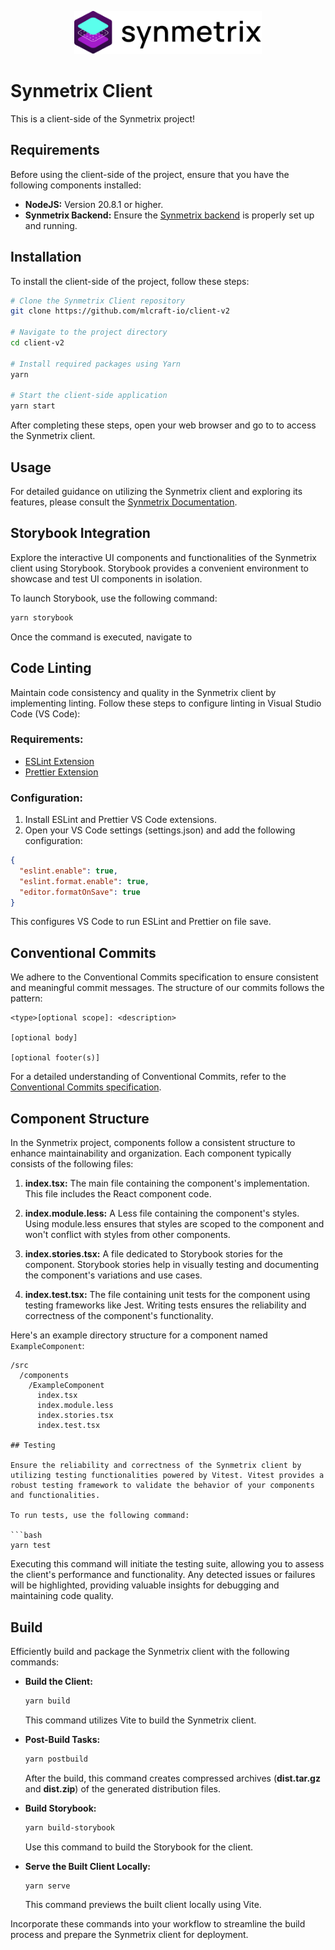 <p align="center"><a href="https://synmetrix.org"><img src="https://github.com/mlcraft-io/client-v2/blob/master/src/assets/logo_with_text.png" alt="Synmetrix" width="300px"></a></p>

# Synmetrix Client

This is a client-side of the Synmetrix project!

## Requirements

Before using the client-side of the project, ensure that you have the following components installed:

- **NodeJS:** Version 20.8.1 or higher.
- **Synmetrix Backend:** Ensure the [Synmetrix backend](https://github.com/mlcraft-io/mlcraft/) is properly set up and running.

## Installation

To install the client-side of the project, follow these steps:

```bash
# Clone the Synmetrix Client repository
git clone https://github.com/mlcraft-io/client-v2

# Navigate to the project directory
cd client-v2

# Install required packages using Yarn
yarn

# Start the client-side application
yarn start
```

After completing these steps, open your web browser and go to [](http://localhost:8000) to access the Synmetrix client.

## Usage

For detailed guidance on utilizing the Synmetrix client and exploring its features, please consult the [Synmetrix Documentation](https://docs.synmetrix.org/).

## Storybook Integration

Explore the interactive UI components and functionalities of the Synmetrix client using Storybook. Storybook provides a convenient environment to showcase and test UI components in isolation.

To launch Storybook, use the following command:

```bash
yarn storybook
```
Once the command is executed, navigate to [](http://localhost:6007)

## Code Linting

Maintain code consistency and quality in the Synmetrix client by implementing linting. Follow these steps to configure linting in Visual Studio Code (VS Code):

### Requirements:

- [ESLint Extension](https://marketplace.visualstudio.com/items?itemName=dbaeumer.vscode-eslint)
- [Prettier Extension](https://marketplace.visualstudio.com/items?itemName=esbenp.prettier-vscode)

### Configuration:

1. Install ESLint and Prettier VS Code extensions.
2. Open your VS Code settings (settings.json) and add the following configuration:
```json
{
  "eslint.enable": true,
  "eslint.format.enable": true,
  "editor.formatOnSave": true
}
```

This configures VS Code to run ESLint and Prettier on file save.

## Conventional Commits

We adhere to the Conventional Commits specification to ensure consistent and meaningful commit messages. The structure of our commits follows the pattern:

```
<type>[optional scope]: <description>

[optional body]

[optional footer(s)]
```

For a detailed understanding of Conventional Commits, refer to the [Conventional Commits specification](https://www.conventionalcommits.org/en/v1.0.0/).

## Component Structure

In the Synmetrix project, components follow a consistent structure to enhance maintainability and organization. Each component typically consists of the following files:

1. **index.tsx:**
   The main file containing the component's implementation. This file includes the React component code.

2. **index.module.less:**
   A Less file containing the component's styles. Using module.less ensures that styles are scoped to the component and won't conflict with styles from other components.

3. **index.stories.tsx:**
   A file dedicated to Storybook stories for the component. Storybook stories help in visually testing and documenting the component's variations and use cases.

4. **index.test.tsx:**
   The file containing unit tests for the component using testing frameworks like Jest. Writing tests ensures the reliability and correctness of the component's functionality.

Here's an example directory structure for a component named `ExampleComponent`:

```plaintext
/src
  /components
    /ExampleComponent
      index.tsx
      index.module.less
      index.stories.tsx
      index.test.tsx

## Testing

Ensure the reliability and correctness of the Synmetrix client by utilizing testing functionalities powered by Vitest. Vitest provides a robust testing framework to validate the behavior of your components and functionalities.

To run tests, use the following command:

```bash
yarn test
```

Executing this command will initiate the testing suite, allowing you to assess the client's performance and functionality. Any detected issues or failures will be highlighted, providing valuable insights for debugging and maintaining code quality.

## Build

Efficiently build and package the Synmetrix client with the following commands:

- **Build the Client:**
  ```bash
  yarn build
  ```
  This command utilizes Vite to build the Synmetrix client.

- **Post-Build Tasks:**
  ```bash
  yarn postbuild
  ```
  After the build, this command creates compressed archives (<b>dist.tar.gz</b> and <b>dist.zip</b>) of the generated distribution files.

- **Build Storybook:**
  ```bash
  yarn build-storybook
  ```
  Use this command to build the Storybook for the client.

- **Serve the Built Client Locally:**
  ```bash
  yarn serve
  ```
  This command previews the built client locally using Vite.

Incorporate these commands into your workflow to streamline the build process and prepare the Synmetrix client for deployment.

  